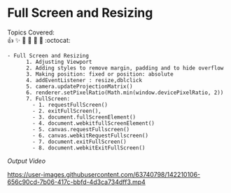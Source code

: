 # Full Screen and Resizing

  Topics Covered: <br> 
  :+1: :sparkles: :camel: :tada:
:rocket: :metal: :octocat: <br>

    - Full Screen and Resizing
          1. Adjusting Viewport
          2. Adding styles to remove margin, padding and to hide overflow
          3. Making position: fixed or position: absolute 
          4. addEventListener : resize,dblclick
          5. camera.updateProjectionMatrix()
          6. renderer.setPixelRatio(Math.min(window.devicePixelRatio, 2))
          7. FullScreen: 
            - 1. requestFullScreen()
            - 2. exitFullScreen(),
            - 3. document.fullScreenElement()
            - 4. document.webkitfullScreenElement()
            - 5. canvas.requestFullscreen()
            - 6. canvas.webkitRequestFullscreen()
            - 7. document.exitFullScreen()
            - 8. document.webkitExitFullScreen()
    
    
     
*Output Video*

https://user-images.githubusercontent.com/63740798/142210106-656c90cd-7b06-417c-bbfd-4d3ca734dff3.mp4
